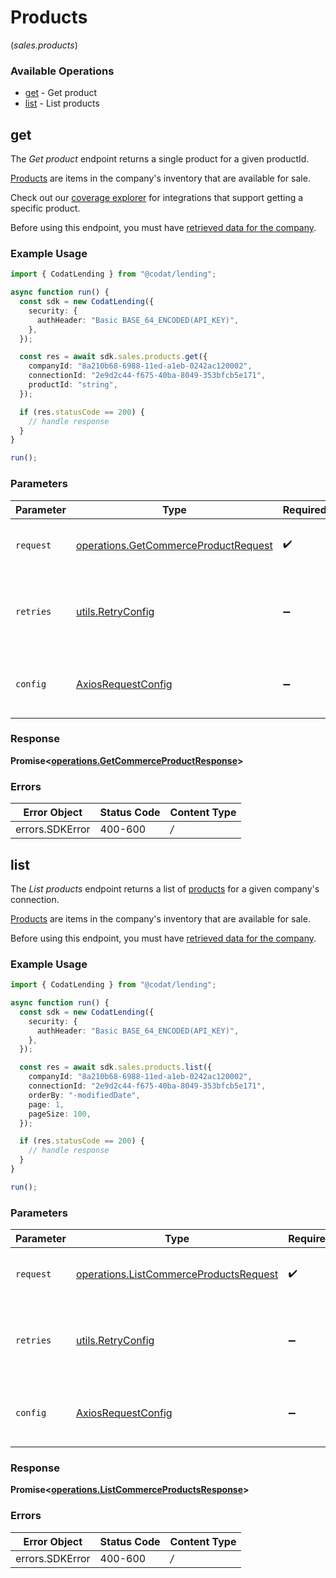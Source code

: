 # Products
(*sales.products*)

### Available Operations

* [get](#get) - Get product
* [list](#list) - List products

## get

The *Get product* endpoint returns a single product for a given productId.

[Products](https://docs.codat.io/lending-api#/schemas/Product) are items in the company's inventory that are available for sale.

Check out our [coverage explorer](https://knowledge.codat.io/supported-features/commerce?view=tab-by-data-type&dataType=commerce-products) for integrations that support getting a specific product.

Before using this endpoint, you must have [retrieved data for the company](https://docs.codat.io/lending-api#/operations/refresh-company-data).


### Example Usage

```typescript
import { CodatLending } from "@codat/lending";

async function run() {
  const sdk = new CodatLending({
    security: {
      authHeader: "Basic BASE_64_ENCODED(API_KEY)",
    },
  });

  const res = await sdk.sales.products.get({
    companyId: "8a210b68-6988-11ed-a1eb-0242ac120002",
    connectionId: "2e9d2c44-f675-40ba-8049-353bfcb5e171",
    productId: "string",
  });

  if (res.statusCode == 200) {
    // handle response
  }
}

run();
```

### Parameters

| Parameter                                                                                        | Type                                                                                             | Required                                                                                         | Description                                                                                      |
| ------------------------------------------------------------------------------------------------ | ------------------------------------------------------------------------------------------------ | ------------------------------------------------------------------------------------------------ | ------------------------------------------------------------------------------------------------ |
| `request`                                                                                        | [operations.GetCommerceProductRequest](../../sdk/models/operations/getcommerceproductrequest.md) | :heavy_check_mark:                                                                               | The request object to use for the request.                                                       |
| `retries`                                                                                        | [utils.RetryConfig](../../internal/utils/retryconfig.md)                                         | :heavy_minus_sign:                                                                               | Configuration to override the default retry behavior of the client.                              |
| `config`                                                                                         | [AxiosRequestConfig](https://axios-http.com/docs/req_config)                                     | :heavy_minus_sign:                                                                               | Available config options for making requests.                                                    |


### Response

**Promise<[operations.GetCommerceProductResponse](../../sdk/models/operations/getcommerceproductresponse.md)>**
### Errors

| Error Object    | Status Code     | Content Type    |
| --------------- | --------------- | --------------- |
| errors.SDKError | 400-600         | */*             |

## list

The *List products* endpoint returns a list of [products](https://docs.codat.io/lending-api#/schemas/Product) for a given company's connection.

[Products](https://docs.codat.io/lending-api#/schemas/Product) are items in the company's inventory that are available for sale.

Before using this endpoint, you must have [retrieved data for the company](https://docs.codat.io/lending-api#/operations/refresh-company-data).
    

### Example Usage

```typescript
import { CodatLending } from "@codat/lending";

async function run() {
  const sdk = new CodatLending({
    security: {
      authHeader: "Basic BASE_64_ENCODED(API_KEY)",
    },
  });

  const res = await sdk.sales.products.list({
    companyId: "8a210b68-6988-11ed-a1eb-0242ac120002",
    connectionId: "2e9d2c44-f675-40ba-8049-353bfcb5e171",
    orderBy: "-modifiedDate",
    page: 1,
    pageSize: 100,
  });

  if (res.statusCode == 200) {
    // handle response
  }
}

run();
```

### Parameters

| Parameter                                                                                            | Type                                                                                                 | Required                                                                                             | Description                                                                                          |
| ---------------------------------------------------------------------------------------------------- | ---------------------------------------------------------------------------------------------------- | ---------------------------------------------------------------------------------------------------- | ---------------------------------------------------------------------------------------------------- |
| `request`                                                                                            | [operations.ListCommerceProductsRequest](../../sdk/models/operations/listcommerceproductsrequest.md) | :heavy_check_mark:                                                                                   | The request object to use for the request.                                                           |
| `retries`                                                                                            | [utils.RetryConfig](../../internal/utils/retryconfig.md)                                             | :heavy_minus_sign:                                                                                   | Configuration to override the default retry behavior of the client.                                  |
| `config`                                                                                             | [AxiosRequestConfig](https://axios-http.com/docs/req_config)                                         | :heavy_minus_sign:                                                                                   | Available config options for making requests.                                                        |


### Response

**Promise<[operations.ListCommerceProductsResponse](../../sdk/models/operations/listcommerceproductsresponse.md)>**
### Errors

| Error Object    | Status Code     | Content Type    |
| --------------- | --------------- | --------------- |
| errors.SDKError | 400-600         | */*             |
